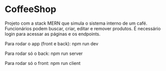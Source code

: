 # CoffeeShop
Projeto com a stack MERN que simula o sistema interno de um café.
Funcionários podem buscar, criar, editar e remover produtos.
É necessário login para acessar as páginas e os endpoints.

Para rodar o app (front e back):
npm run dev

Para rodar só o back:
npm run server

Para rodar só o front:
npm run client
